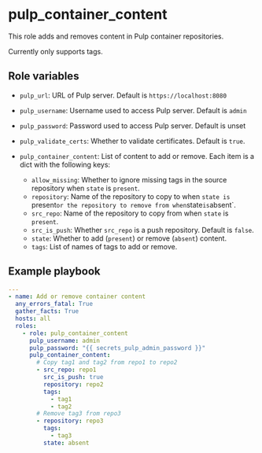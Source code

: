 pulp_container_content
======================

This role adds and removes content in Pulp container repositories.

Currently only supports tags.

Role variables
--------------

* `pulp_url`: URL of Pulp server. Default is `https://localhost:8080`
* `pulp_username`: Username used to access Pulp server. Default is `admin`
* `pulp_password`: Password used to access Pulp server. Default is unset
* `pulp_validate_certs`: Whether to validate certificates. Default is `true`.
* `pulp_container_content`: List of content to add or remove. Each item is a dict with the following keys:

  * `allow_missing`: Whether to ignore missing tags in the source repository
    when `state` is `present`.
  * `repository`: Name of the repository to copy to when `state is `present`
    or the repository to remove from when `state` is `absent`.
  * `src_repo`: Name of the repository to copy from when `state` is `present`.
  * `src_is_push`: Whether `src_repo` is a push repository. Default is `false`.
  * `state`: Whether to add (`present`) or remove (`absent`) content.
  * `tags`: List of names of tags to add or remove.

Example playbook
----------------

```yaml
---
- name: Add or remove container content
  any_errors_fatal: True
  gather_facts: True
  hosts: all
  roles:
    - role: pulp_container_content
      pulp_username: admin
      pulp_password: "{{ secrets_pulp_admin_password }}"
      pulp_container_content:
        # Copy tag1 and tag2 from repo1 to repo2
        - src_repo: repo1
          src_is_push: true
          repository: repo2
          tags:
            - tag1
            - tag2
        # Remove tag3 from repo3
        - repository: repo3
          tags:
            - tag3
          state: absent
```
